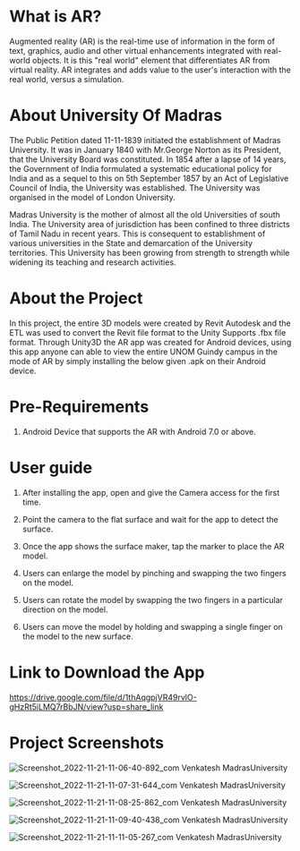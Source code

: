 # What is AR?
Augmented reality (AR) is the real-time use of information in the form of text, graphics, audio and other virtual enhancements integrated with real-world objects. It is this "real world" element that differentiates AR from virtual reality. AR integrates and adds value to the user's interaction with the real world, versus a simulation.

# About University Of Madras
The Public Petition dated 11-11-1839 initiated the establishment of Madras University. It was in January 1840 with Mr.George Norton as its President, that the University Board was constituted. In 1854 after a lapse of 14 years, the Government of India formulated a systematic educational policy for India and as a sequel to this on 5th September 1857 by an Act of Legislative Council of India, the University was established. The University was organised in the model of London University.

Madras University is the mother of almost all the old Universities of south India. The University area of jurisdiction has been confined to three districts of Tamil Nadu in recent years. This is consequent to establishment of various universities in the State and demarcation of the University territories. This University has been growing from strength to strength while widening its teaching and research activities.

# About the Project
In this project, the entire 3D models were created by Revit Autodesk and the ETL was used to convert the Revit file format to the Unity Supports .fbx file format. Through Unity3D the AR app was created for Android devices, using this app anyone can able to view the entire UNOM Guindy campus in the mode of AR by simply installing the below given .apk on their Android device.

# Pre-Requirements
1. Android Device that supports the AR with Android 7.0 or above.

# User guide
1. After installing the app, open and give the Camera access for the first time.

2. Point the camera to the flat surface and wait for the app to detect the surface.

3. Once the app shows the surface maker, tap the marker to place the AR model.

4. Users can enlarge the model by pinching and swapping the two fingers on the model.

5. Users can rotate the model by swapping the two fingers in a particular direction on the model.

6. Users can move the model by holding and swapping a single finger on the model to the new surface.

# Link to Download the App
https://drive.google.com/file/d/1thAqgpjVR49rvlO-gHzRt5iLMQ7rBbJN/view?usp=share_link

# Project Screenshots
![Screenshot_2022-11-21-11-06-40-892_com Venkatesh MadrasUniversity](https://user-images.githubusercontent.com/90943529/202986072-c9333b23-aeed-439a-8058-057150d1a649.jpg)

![Screenshot_2022-11-21-11-07-31-644_com Venkatesh MadrasUniversity](https://user-images.githubusercontent.com/90943529/202986117-4b074bb0-ac67-48a4-9ba0-80935cdee410.jpg)

![Screenshot_2022-11-21-11-08-25-862_com Venkatesh MadrasUniversity](https://user-images.githubusercontent.com/90943529/202986151-95c0d719-5fe2-404b-86b8-71eafee9c02b.jpg)

![Screenshot_2022-11-21-11-09-40-438_com Venkatesh MadrasUniversity](https://user-images.githubusercontent.com/90943529/202986836-5988aca0-0b53-4aaa-88b5-9de69e8c472a.jpg)

![Screenshot_2022-11-21-11-11-05-267_com Venkatesh MadrasUniversity](https://user-images.githubusercontent.com/90943529/202986885-2b8afaca-e1f3-4850-aca7-d0585aa7c09b.jpg)


